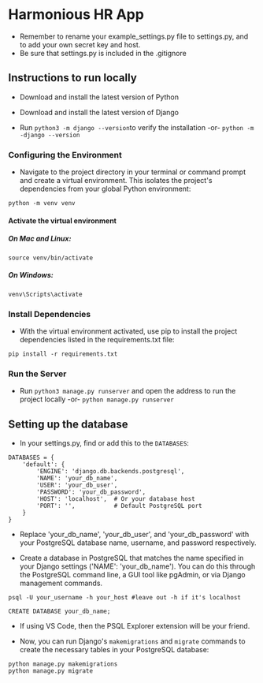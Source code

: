 # Harmonious HR App

- Remember to rename your example_settings.py file to settings.py, and to add your own secret key and host.
- Be sure that settings.py is included in the .gitignore

## Instructions to run locally

- Download and install the latest version of Python
- Download and install the latest version of Django

- Run `python3 -m django --version`to verify the installation -or- `python -m -django --version`

### Configuring the Environment

- Navigate to the project directory in your terminal or command prompt and create a virtual environment. This isolates the project's dependencies from your global Python environment: 

```
python -m venv venv

```

#### Activate the virtual environment
##### On Mac and Linux:
```
source venv/bin/activate

```

##### On Windows:
```
venv\Scripts\activate

```
### Install Dependencies
- With the virtual environment activated, use pip to install the project dependencies listed in the requirements.txt file:

```
pip install -r requirements.txt 

```

### Run the Server

- Run `python3 manage.py runserver` and open the address to run the project locally -or- `python manage.py runserver`

## Setting up the database
- In your settings.py, find or add  this to the `DATABASES`:

```
DATABASES = {
    'default': {
        'ENGINE': 'django.db.backends.postgresql',
        'NAME': 'your_db_name',
        'USER': 'your_db_user',
        'PASSWORD': 'your_db_password',
        'HOST': 'localhost',  # Or your database host
        'PORT': '',           # Default PostgreSQL port
    }
}

```

- Replace 'your_db_name', 'your_db_user', and 'your_db_password' with your PostgreSQL database name, username, and password respectively.

- Create a database in PostgreSQL that matches the name specified in your Django settings ('NAME': 'your_db_name'). You can do this through the PostgreSQL command line, a GUI tool like pgAdmin, or via Django management commands.

```
psql -U your_username -h your_host #leave out -h if it's localhost

```

```
CREATE DATABASE your_db_name;

```

- If using VS Code, then the PSQL Explorer extension will be your friend.

- Now, you can run Django's `makemigrations` and `migrate` commands to create the necessary tables in your PostgreSQL database:

```
python manage.py makemigrations
python manage.py migrate

```







